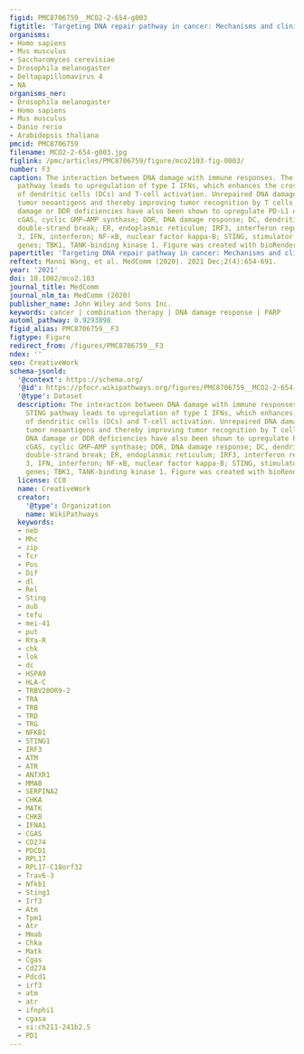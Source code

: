 ```yaml
---
figid: PMC8706759__MCO2-2-654-g003
figtitle: 'Targeting DNA repair pathway in cancer: Mechanisms and clinical application'
organisms:
- Homo sapiens
- Mus musculus
- Saccharomyces cerevisiae
- Drosophila melanogaster
- Deltapapillomavirus 4
- NA
organisms_ner:
- Drosophila melanogaster
- Homo sapiens
- Mus musculus
- Danio rerio
- Arabidopsis thaliana
pmcid: PMC8706759
filename: MCO2-2-654-g003.jpg
figlink: /pmc/articles/PMC8706759/figure/mco2103-fig-0003/
number: F3
caption: The interaction between DNA damage with immune responses. The activated STING
  pathway leads to upregulation of type I IFNs, which enhances the cross‐presentation
  of dendritic cells (DCs) and T‐cell activation. Unrepaired DNA damage may generate
  tumor neoantigens and thereby improving tumor recognition by T cells. However, DNA
  damage or DDR deficiencies have also been shown to upregulate PD‐L1 expression.
  cGAS, cyclic GMP–AMP synthase; DDR, DNA damage response; DC, dendritic cell; DSB,
  double‐strand break; ER, endoplasmic reticulum; IRF3, interferon regulatory factor
  3, IFN, interferon; NF‐κB, nuclear factor kappa‐B; STING, stimulator of interferon
  genes; TBK1, TANK‐binding kinase 1. Figure was created with bioRender
papertitle: 'Targeting DNA repair pathway in cancer: Mechanisms and clinical application.'
reftext: Manni Wang, et al. MedComm (2020). 2021 Dec;2(4):654-691.
year: '2021'
doi: 10.1002/mco2.103
journal_title: MedComm
journal_nlm_ta: MedComm (2020)
publisher_name: John Wiley and Sons Inc.
keywords: cancer | combination therapy | DNA damage response | PARP
automl_pathway: 0.9293898
figid_alias: PMC8706759__F3
figtype: Figure
redirect_from: /figures/PMC8706759__F3
ndex: ''
seo: CreativeWork
schema-jsonld:
  '@context': https://schema.org/
  '@id': https://pfocr.wikipathways.org/figures/PMC8706759__MCO2-2-654-g003.html
  '@type': Dataset
  description: The interaction between DNA damage with immune responses. The activated
    STING pathway leads to upregulation of type I IFNs, which enhances the cross‐presentation
    of dendritic cells (DCs) and T‐cell activation. Unrepaired DNA damage may generate
    tumor neoantigens and thereby improving tumor recognition by T cells. However,
    DNA damage or DDR deficiencies have also been shown to upregulate PD‐L1 expression.
    cGAS, cyclic GMP–AMP synthase; DDR, DNA damage response; DC, dendritic cell; DSB,
    double‐strand break; ER, endoplasmic reticulum; IRF3, interferon regulatory factor
    3, IFN, interferon; NF‐κB, nuclear factor kappa‐B; STING, stimulator of interferon
    genes; TBK1, TANK‐binding kinase 1. Figure was created with bioRender
  license: CC0
  name: CreativeWork
  creator:
    '@type': Organization
    name: WikiPathways
  keywords:
  - neb
  - Mhc
  - zip
  - Tcr
  - Pos
  - Dif
  - dl
  - Rel
  - Sting
  - aub
  - tefu
  - mei-41
  - put
  - RYa-R
  - chk
  - lok
  - dc
  - HSPA9
  - HLA-C
  - TRBV20OR9-2
  - TRA
  - TRB
  - TRD
  - TRG
  - NFKB1
  - STING1
  - IRF3
  - ATM
  - ATR
  - ANTXR1
  - MMAB
  - SERPINA2
  - CHKA
  - MATK
  - CHKB
  - IFNA1
  - CGAS
  - CD274
  - PDCD1
  - RPL17
  - RPL17-C18orf32
  - Trav6-3
  - Nfkb1
  - Sting1
  - Irf3
  - Atm
  - Tpm1
  - Atr
  - Mmab
  - Chka
  - Matk
  - Cgas
  - Cd274
  - Pdcd1
  - irf3
  - atm
  - atr
  - ifnphi1
  - cgasa
  - si:ch211-241b2.5
  - PD1
---
```

